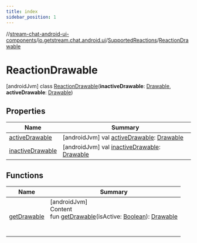 ```yaml
---
title: index
sidebar_position: 1
---
```

//[stream-chat-android-ui-components](../../../../index.md)/[io.getstream.chat.android.ui](../../index.md)/[SupportedReactions](../index.md)/[ReactionDrawable](index.md)



# ReactionDrawable  
 [androidJvm] class [ReactionDrawable](index.md)(**inactiveDrawable**: [Drawable](https://developer.android.com/reference/kotlin/android/graphics/drawable/Drawable.html), **activeDrawable**: [Drawable](https://developer.android.com/reference/kotlin/android/graphics/drawable/Drawable.html))   


## Properties  
  
|  Name |  Summary | 
|---|---|
| <a name="io.getstream.chat.android.ui/SupportedReactions.ReactionDrawable/activeDrawable/#/PointingToDeclaration/"></a>[activeDrawable](activeDrawable.md)| <a name="io.getstream.chat.android.ui/SupportedReactions.ReactionDrawable/activeDrawable/#/PointingToDeclaration/"></a> [androidJvm] val [activeDrawable](activeDrawable.md): [Drawable](https://developer.android.com/reference/kotlin/android/graphics/drawable/Drawable.html)   <br/>|
| <a name="io.getstream.chat.android.ui/SupportedReactions.ReactionDrawable/inactiveDrawable/#/PointingToDeclaration/"></a>[inactiveDrawable](inactiveDrawable.md)| <a name="io.getstream.chat.android.ui/SupportedReactions.ReactionDrawable/inactiveDrawable/#/PointingToDeclaration/"></a> [androidJvm] val [inactiveDrawable](inactiveDrawable.md): [Drawable](https://developer.android.com/reference/kotlin/android/graphics/drawable/Drawable.html)   <br/>|


## Functions  
  
|  Name |  Summary | 
|---|---|
| <a name="io.getstream.chat.android.ui/SupportedReactions.ReactionDrawable/getDrawable/#kotlin.Boolean/PointingToDeclaration/"></a>[getDrawable](getDrawable.md)| <a name="io.getstream.chat.android.ui/SupportedReactions.ReactionDrawable/getDrawable/#kotlin.Boolean/PointingToDeclaration/"></a>[androidJvm]  <br/>Content  <br/>fun [getDrawable](getDrawable.md)(isActive: [Boolean](https://kotlinlang.org/api/latest/jvm/stdlib/kotlin/-boolean/index.html)): [Drawable](https://developer.android.com/reference/kotlin/android/graphics/drawable/Drawable.html)  <br/><br/><br/>|

